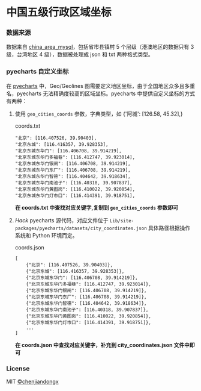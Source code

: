 # 中国五级行政区域坐标

### 数据来源

数据来自 [china_area_mysql](https://github.com/kakuilan/china_area_mysql)，包括省市县镇村 5 个层级（港澳地区的数据只有 3 级，台湾地区 4 级），数据被处理成 json 和 txt 两种格式类型。

### pyecharts 自定义坐标

在 [pyecharts](https://github.com/pyecharts/pyecharts) 中，Geo/Geolines 图需要定义地区坐标，由于全国地区众多且多重名，pyecharts 无法精确度较高的区域坐标。pyecharts 中提供自定义坐标的方式有两种：

1. 使用 `geo_cities_coords` 参数，字典类型，如 {'阿城': [126.58, 45.32],}

    coords.txt
    ```
    "北京": [116.407526, 39.90403],
    "北京东城": [116.416357, 39.928353],
    "北京东城东华门": [116.406708, 39.914219],
    "北京东城东华门多福巷": [116.412747, 39.923014],
    "北京东城东华门银闸": [116.406708, 39.914219],
    "北京东城东华门东厂": [116.406708, 39.914219],
    "北京东城东华门智德": [116.404642, 39.918634],
    "北京东城东华门南池子": [116.40318, 39.907837],
    "北京东城东华门黄图岗": [116.410022, 39.920854],
    "北京东城东华门灯市口": [116.414391, 39.918751],
    ```

    **在 coords.txt 中查找对应关键字,复制到 `geo_cities_coords` 参数即可**


2. *Hack* pyecharts 源代码，对应文件位于 `Lib/site-packages/pyecharts/datasets/city_coordinates.json` 具体路径根据操作系统和 Python 环境而定。

    coords.json
    ```
    [
        {"北京": [116.407526, 39.90403]},
        {"北京东城": [116.416357, 39.928353]},
        {"北京东城东华门": [116.406708, 39.914219]},
        {"北京东城东华门多福巷": [116.412747, 39.923014]},
        {"北京东城东华门银闸": [116.406708, 39.914219]},
        {"北京东城东华门东厂": [116.406708, 39.914219]},
        {"北京东城东华门智德": [116.404642, 39.918634]},
        {"北京东城东华门南池子": [116.40318, 39.907837]},
        {"北京东城东华门黄图岗": [116.410022, 39.920854]},
        {"北京东城东华门灯市口": [116.414391, 39.918751]},
        ...
    ]
    ```

    **在 coords.json 中查找对应关键字，补充到 city_coordinates.json 文件中即可**


### License

MIT [©chenjiandongx](https://github.com/chenjiandongx)
